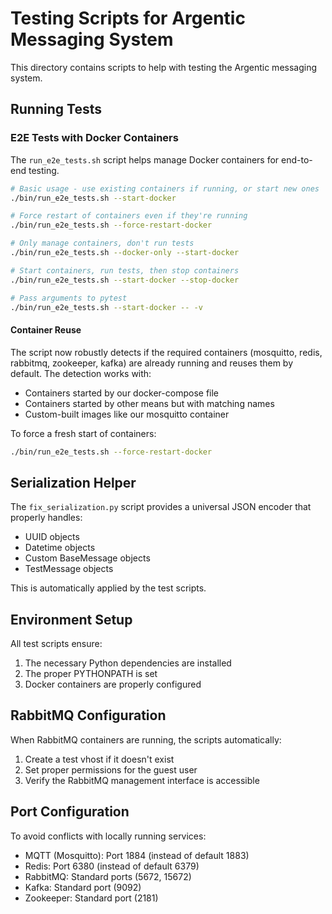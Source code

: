# Testing Scripts for Argentic Messaging System

This directory contains scripts to help with testing the Argentic messaging system.

## Running Tests

### E2E Tests with Docker Containers

The `run_e2e_tests.sh` script helps manage Docker containers for end-to-end testing.

```bash
# Basic usage - use existing containers if running, or start new ones
./bin/run_e2e_tests.sh --start-docker

# Force restart of containers even if they're running
./bin/run_e2e_tests.sh --force-restart-docker

# Only manage containers, don't run tests
./bin/run_e2e_tests.sh --docker-only --start-docker

# Start containers, run tests, then stop containers
./bin/run_e2e_tests.sh --start-docker --stop-docker

# Pass arguments to pytest
./bin/run_e2e_tests.sh --start-docker -- -v
```

#### Container Reuse

The script now robustly detects if the required containers (mosquitto, redis, rabbitmq, zookeeper, kafka) are already running and reuses them by default. The detection works with:

- Containers started by our docker-compose file
- Containers started by other means but with matching names
- Custom-built images like our mosquitto container

To force a fresh start of containers:

```bash
./bin/run_e2e_tests.sh --force-restart-docker
```

## Serialization Helper

The `fix_serialization.py` script provides a universal JSON encoder that properly handles:

- UUID objects
- Datetime objects
- Custom BaseMessage objects
- TestMessage objects

This is automatically applied by the test scripts.

## Environment Setup

All test scripts ensure:

1. The necessary Python dependencies are installed
2. The proper PYTHONPATH is set
3. Docker containers are properly configured

## RabbitMQ Configuration

When RabbitMQ containers are running, the scripts automatically:

1. Create a test vhost if it doesn't exist
2. Set proper permissions for the guest user
3. Verify the RabbitMQ management interface is accessible

## Port Configuration

To avoid conflicts with locally running services:

- MQTT (Mosquitto): Port 1884 (instead of default 1883)
- Redis: Port 6380 (instead of default 6379)
- RabbitMQ: Standard ports (5672, 15672)
- Kafka: Standard port (9092)
- Zookeeper: Standard port (2181)
